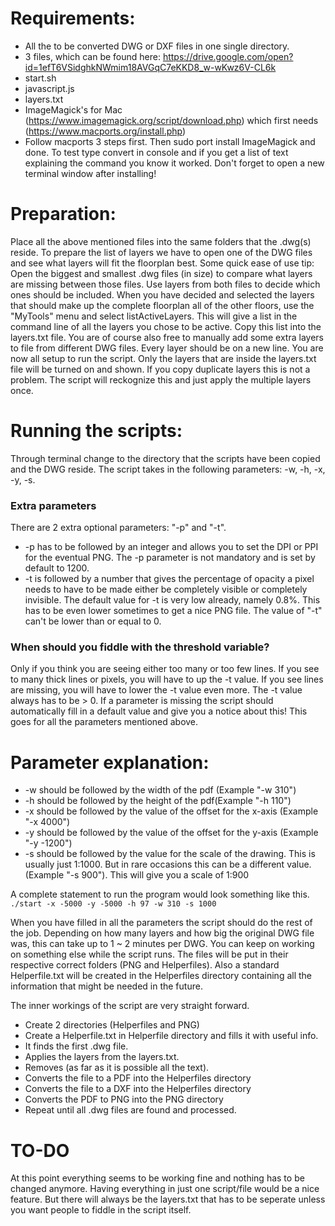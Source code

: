 # Requirements:
* All the to be converted DWG or DXF files in one single directory.
* 3 files, which can be found here: https://drive.google.com/open?id=1efT6VSidghkNWmim18AVGqC7eKKD8_w-wKwz6V-CL6k
* start.sh
* javascript.js
* layers.txt
* ImageMagick's for Mac (https://www.imagemagick.org/script/download.php) which first needs (https://www.macports.org/install.php) 
* Follow macports 3 steps first.  Then sudo port install ImageMagick and done. To test type convert in console and if you get a list of text explaining the command you know it worked. Don't forget to open a new terminal window after installing!

# Preparation:
Place all the above mentioned files into the same folders that the .dwg(s) reside. To prepare the list of layers we have to open one of the DWG files and see what layers will fit the floorplan best. 
Some quick ease of use tip: Open the biggest and smallest .dwg files (in size) to compare what layers are missing between those files. Use layers from both files to decide which ones should be included.
When you have decided and selected the layers that should make up the complete floorplan all of the other floors, use the "MyTools" menu and select listActiveLayers. This will give a list in the command line of all the layers you chose to be active. Copy this list into the layers.txt file. You are of course also free to manually add some extra layers to file from different DWG files. Every layer should be on a new line. You are now all setup to run the script. Only the layers that are inside the layers.txt file will be turned on and shown.
If you copy duplicate layers this is not a problem. The script will reckognize this and just apply the multiple layers once.

# Running the scripts:
Through terminal change to the directory that the scripts have been copied and the DWG reside. The script takes in the following parameters: -w, -h, -x, -y, -s.

### Extra parameters
There are 2 extra optional parameters: "-p" and "-t".
* -p has to be followed by an integer and allows you to set the DPI or PPI for the eventual PNG. The -p parameter is not mandatory and is set by default to 1200.
* -t is followed by a number that gives the percentage of opacity a pixel needs to have to be made either be completely visible or completely invisible. The default value for -t is very low already, namely 0.8%. This has to be even lower sometimes to get a nice PNG file. The value of "-t" can't be lower than or equal to 0.

### When should you fiddle with the threshold variable?

Only if you think you are seeing either too many or too few lines. If you see to many thick lines or pixels, you will have to up the -t value. If you see lines are missing, you will have to lower the -t value even more. The -t value always has to be > 0. If a parameter is missing the script should automatically fill in a default value and give you a notice about this! This goes for all the parameters mentioned above. 

# Parameter explanation:

* -w should be followed by the width of the pdf (Example "-w 310")
* -h should be followed by the height of the pdf(Example "-h 110")
* -x should be followed by the value of the offset for the x-axis (Example "-x 4000")
* -y should be followed by the value of the offset for the y-axis (Example "-y -1200")
* -s should be followed by the value for the scale of the drawing. This is usually just 1:1000. But in rare occasions this can  be a different value. (Example "-s 900"). This will give you a scale of 1:900

A complete statement to run the program would look something like this. ``` ./start -x -5000 -y -5000 -h 97 -w 310 -s 1000 ```

When you have filled in all the parameters the script should do the rest of the job. Depending on how many layers and how big the original DWG file was, this can take up to 1 ~ 2 minutes per DWG. You can keep on working on something else while the script runs. 
The files will be put in their respective correct folders (PNG and Helperfiles). Also a standard Helperfile.txt will be created in the Helperfiles directory containing all the information that might be needed in the future. 

The inner workings of the script are very straight forward. 
* Create 2 directories (Helperfiles and PNG)
* Create a Helperfile.txt in Helperfile directory and fills it with useful info.
* It finds the first .dwg file. 
* Applies the layers from the layers.txt.
* Removes (as far as it is possible all the text). 
* Converts the file to a PDF into the Helperfiles directory
* Converts the file to a DXF into the Helperfiles directory
* Converts the PDF to PNG into the PNG directory
* Repeat until all .dwg files are found and processed.

# TO-DO
At this point everything seems to be working fine and nothing has to be changed anymore.
Having everything in just one script/file would be a nice feature. But there will always be the layers.txt that has to be seperate unless you want people to fiddle in the script itself. 
